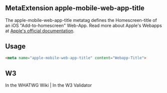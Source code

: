 ## MetaExtension apple-mobile-web-app-title

The apple-mobile-web-app-title metatag defines the Homescreen-title of an iOS "Add-to-homescreen" Web-App. Read more about Apple's Webapps at [Apple's official documentation](https://developer.apple.com/library/safari/documentation/appleapplications/reference/SafariHTMLRef/Articles/MetaTags.html).

## Usage

````html
<meta name="apple-mobile-web-app-title" content="Webapp-Title">
````

## W3

<i class="fas fa-check"></i> In the WHATWG Wiki | <i class="fas fa-check"></i>  In the W3 Validator

